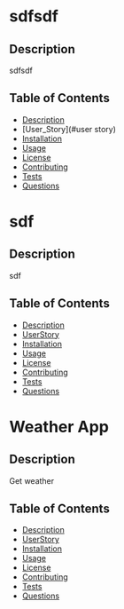 


# sdfsdf



## Description


sdfsdf

## Table of Contents

* [Description](#description)
* [User_Story](#user story)
* [Installation](#installation)
* [Usage](#usage)
* [License](#license)
* [Contributing](#contributing)
* [Tests](#tests)
* [Questions](#questions)



# sdf



## Description


sdf

## Table of Contents

* [Description](#description)
* [UserStory](#userstory)
* [Installation](#installation)
* [Usage](#usage)
* [License](#license)
* [Contributing](#contributing)
* [Tests](#tests)
* [Questions](#questions)



# Weather App



## Description


Get weather

## Table of Contents

* [Description](#description)
* [UserStory](#userstory)
* [Installation](#installation)
* [Usage](#usage)
* [License](#license)
* [Contributing](#contributing)
* [Tests](#tests)
* [Questions](#questions)


